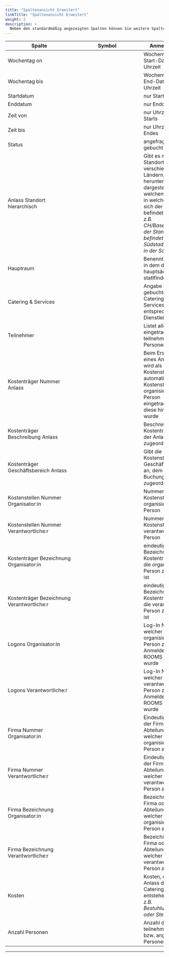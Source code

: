 ```yaml
---
title: "Spaltenansicht Erweitert"
linkTitle: "Spaltenansicht Erweitert"
weight: 2
description: >
  Neben den standardmäßig angezeigten Spalten können Sie weitere Spalten mit Informationen zum Anlass einblenden.
---
```

|<div style="width:200px">Spalte</div>|<div style="width:200px">Symbol</div>|Anmerkungen|
|---|---|---|
|Wochentag on||Wochentag mit Start-Datum und -Uhrzeit|
|Wochentag bis||Wochentag mit End-Datum und -Uhrzeit|
|Startdatum||nur Startdatum|
|Enddatum||nur Enddatum|
|Zeit von||nur Uhrzeit des Starts|
|Zeit bis||nur Uhrzeit des Endes|
|Status||angefragt / gebucht|
|Anlass Standort hierarchisch||Gibt es mehrere Standorte z.B. in verschiedenen Ländern, wird hier heruntergebrochen dargestellt in welchem Land und in welcher Stadt sich der Standort befindet </br> _z.B. CH/Basel/Südstadt, der Standort befindet sich in der Südstadt in Basel in der Schweiz_ |
|Hauptraum||Benennt den Raum, in dem der Anlass hauptsächlich stattfindet|
|Catering & Services||Angabe des gebuchten Caterings oder Services sowie der entsprechende Dienstleister|
|Teilnehmer||Listet alle eingetragenen teilnehmenden Personen auf|
|Kostenträger Nummer Anlass||Beim Erstellen eines Anlasses wird als Kostenstelle automatisch die Kostenstelle der organisierenden Person eingetragen, sofern diese hinterlegt wurde|
|Kostenträger Beschreibung Anlass||Beschreibung zum Kostenträger, dem der Anlass zugeordnet ist|
|Kostenträger Geschäftsbereich Anlass||Gibt die Kostenstelle des Geschäftsbereichs an, dem die Buchung zugeordnet ist|
|Kostenstellen Nummer </br> Organisator:in||Nummer der Kostenstelle der organisierenden Person|
|Kostenstellen Nummer </br> Verantwortliche:r||Nummer der Kostenstelle der verantwortlichen Person|
|Kostenträger Bezeichnung </br> Organisator:in||eindeutige Bezeichnung des Kostenträgers, dem die organisierende Person zugeordnet ist|
|Kostenträger Bezeichnung </br> Verantwortliche:r||eindeutige Bezeichnung des Kostenträgers dem die verantwortliche Person zugeordnet ist|
|Logons Organisator:in||Log-In Name, welcher der organisierenden Person zum Anmelden in ROOMS zugeteilt wurde|
|Logons Verantwortliche:r||Log-In Name, welcher der verantwortlichen Person zum Anmelden in ROOMS zugeteilt wurde|
|Firma Nummer </br> Organisator:in||Eindeutige Nummer der Firma oder Abteilung, bei welcher die organisierende Person arbeitet|
|Firma Nummer </br> Verantwortliche:r||Eindeutige Nummer der Firma oder Abteilung, bei welcher die verantwortliche Person arbeitet|
|Firma Bezeichnung </br> Organisator:in||Bezeichnung der Firma oder Abteilung, bei welcher die organisierende Person arbeitet|
|Firma Bezeichnung </br> Verantwortliche:r||Bezeichnung der Firma oder Abteilung, bei welcher die verantwortliche Person arbeitet|
|Kosten||Kosten, die bei dem Anlass durch Catering&Service entstehen </br> _z.B. Bestuhlungsservice oder Stehimbiss_|
|Anzahl Personen||Anzahl der teilnehmenden bzw. angemeldeten Personen|
---
